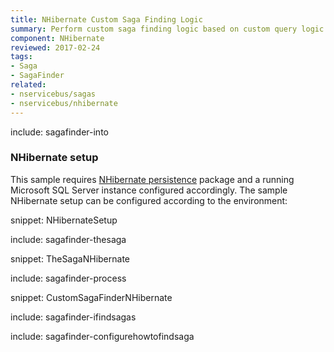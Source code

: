 ```yaml
---
title: NHibernate Custom Saga Finding Logic
summary: Perform custom saga finding logic based on custom query logic when the Saga storage is a relational database using NHibernate as the O/RM.
component: NHibernate
reviewed: 2017-02-24
tags:
- Saga
- SagaFinder
related:
- nservicebus/sagas
- nservicebus/nhibernate
---
```


include: sagafinder-into


### NHibernate setup

This sample requires [NHibernate persistence](https://www.nuget.org/packages/NServiceBus.NHibernate/) package and a running Microsoft SQL Server instance configured accordingly. The sample NHibernate setup can be configured according to the environment:

snippet: NHibernateSetup


include: sagafinder-thesaga

snippet: TheSagaNHibernate

include: sagafinder-process

snippet: CustomSagaFinderNHibernate

include: sagafinder-ifindsagas

include: sagafinder-configurehowtofindsaga